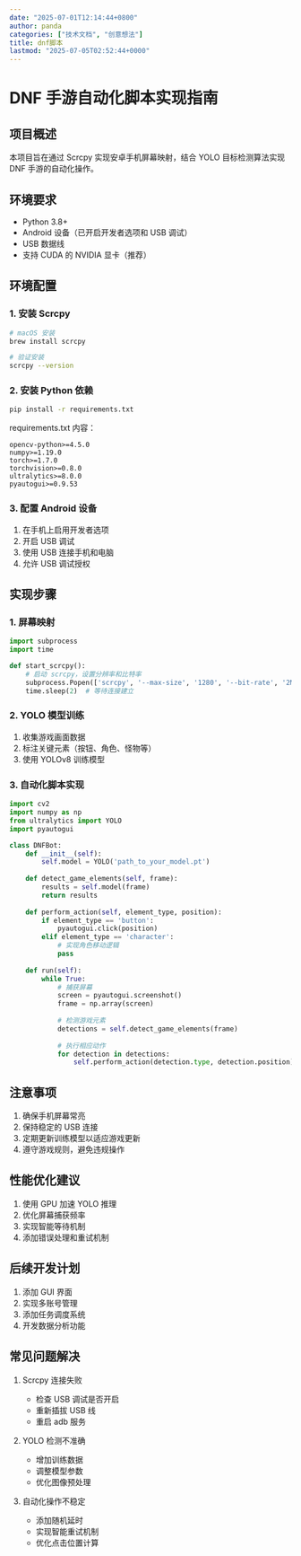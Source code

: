 ```yaml
---
date: "2025-07-01T12:14:44+0800"
author: panda
categories: ["技术文档", "创意想法"]
title: dnf脚本
lastmod: "2025-07-05T02:52:44+0000"
---
```


# DNF 手游自动化脚本实现指南

## 项目概述

本项目旨在通过 Scrcpy 实现安卓手机屏幕映射，结合 YOLO 目标检测算法实现 DNF 手游的自动化操作。

## 环境要求

- Python 3.8+
- Android 设备（已开启开发者选项和 USB 调试）
- USB 数据线
- 支持 CUDA 的 NVIDIA 显卡（推荐）

## 环境配置

### 1. 安装 Scrcpy

```bash
# macOS 安装
brew install scrcpy

# 验证安装
scrcpy --version
```

### 2. 安装 Python 依赖

```bash
pip install -r requirements.txt
```

requirements.txt 内容：

```
opencv-python>=4.5.0
numpy>=1.19.0
torch>=1.7.0
torchvision>=0.8.0
ultralytics>=8.0.0
pyautogui>=0.9.53
```

### 3. 配置 Android 设备

1. 在手机上启用开发者选项
2. 开启 USB 调试
3. 使用 USB 连接手机和电脑
4. 允许 USB 调试授权

## 实现步骤

### 1. 屏幕映射

```python
import subprocess
import time

def start_scrcpy():
    # 启动 scrcpy，设置分辨率和比特率
    subprocess.Popen(['scrcpy', '--max-size', '1280', '--bit-rate', '2M'])
    time.sleep(2)  # 等待连接建立
```

### 2. YOLO 模型训练

1. 收集游戏画面数据
2. 标注关键元素（按钮、角色、怪物等）
3. 使用 YOLOv8 训练模型

### 3. 自动化脚本实现

```python
import cv2
import numpy as np
from ultralytics import YOLO
import pyautogui

class DNFBot:
    def __init__(self):
        self.model = YOLO('path_to_your_model.pt')
      
    def detect_game_elements(self, frame):
        results = self.model(frame)
        return results
      
    def perform_action(self, element_type, position):
        if element_type == 'button':
            pyautogui.click(position)
        elif element_type == 'character':
            # 实现角色移动逻辑
            pass
          
    def run(self):
        while True:
            # 捕获屏幕
            screen = pyautogui.screenshot()
            frame = np.array(screen)
          
            # 检测游戏元素
            detections = self.detect_game_elements(frame)
          
            # 执行相应动作
            for detection in detections:
                self.perform_action(detection.type, detection.position)
```

## 注意事项

1. 确保手机屏幕常亮
2. 保持稳定的 USB 连接
3. 定期更新训练模型以适应游戏更新
4. 遵守游戏规则，避免违规操作

## 性能优化建议

1. 使用 GPU 加速 YOLO 推理
2. 优化屏幕捕获频率
3. 实现智能等待机制
4. 添加错误处理和重试机制

## 后续开发计划

1. 添加 GUI 界面
2. 实现多账号管理
3. 添加任务调度系统
4. 开发数据分析功能

## 常见问题解决

1. Scrcpy 连接失败

   - 检查 USB 调试是否开启
   - 重新插拔 USB 线
   - 重启 adb 服务
2. YOLO 检测不准确

   - 增加训练数据
   - 调整模型参数
   - 优化图像预处理
3. 自动化操作不稳定

   - 添加随机延时
   - 实现智能重试机制
   - 优化点击位置计算
